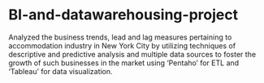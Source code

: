 # BI-and-datawarehousing-project
Analyzed the business trends, lead and lag measures pertaining to accommodation industry in New York City by utilizing techniques of descriptive and predictive analysis and multiple data sources to foster the growth of such businesses in the market using ‘Pentaho’ for ETL and ‘Tableau’ for data visualization.
